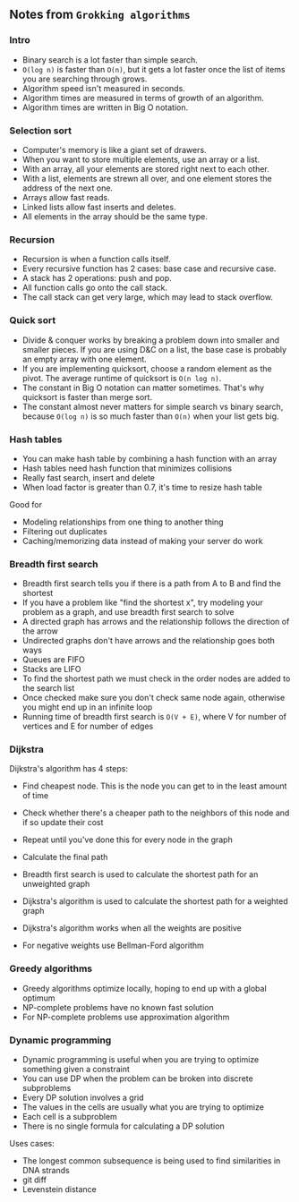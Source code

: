 ## Notes from `Grokking algorithms`

### Intro

- Binary search is a lot faster than simple search.
- `O(log n)` is faster than `O(n)`, but it gets a lot faster once the list of items you are searching through grows.
- Algorithm speed isn't measured in seconds.
- Algorithm times are measured in terms of growth of an algorithm.
- Algorithm times are written in Big O notation.

### Selection sort

- Computer's memory is like a giant set of drawers.
- When you want to store multiple elements, use an array or a list.
- With an array, all your elements are stored right next to each other.
- With a list, elements are strewn all over, and one element stores the address of the next one.
- Arrays allow fast reads.
- Linked lists allow fast inserts and deletes.
- All elements in the array should be the same type.

### Recursion

- Recursion is when a function calls itself.
- Every recursive function has 2 cases: base case and recursive case.
- A stack has 2 operations: push and pop.
- All function calls go onto the call stack.
- The call stack can get very large, which may lead to stack overflow.

### Quick sort

- Divide & conquer works by breaking a problem down into smaller and smaller pieces. If you are using D&C on a list, the base case is probably an empty array with one element.
- If you are implementing quicksort, choose a random element as the pivot. The average runtime of quicksort is `O(n log n)`.
- The constant in Big O notation can matter sometimes. That's why quicksort is faster than merge sort.
- The constant almost never matters for simple search vs binary search, because `O(log n)` is so much faster than `O(n)` when your list gets big.

### Hash tables

- You can make hash table by combining a hash function with an array
- Hash tables need hash function that minimizes collisions
- Really fast search, insert and delete
- When load factor is greater than 0.7, it's time to resize hash table

Good for
- Modeling relationships from one thing to another thing
- Filtering out duplicates
- Caching/memorizing data instead of making your server do work

### Breadth first search

- Breadth first search tells you if there is a path from A to B and find the shortest
- If you have a problem like "find the shortest x", try modeling your problem as a graph, and use breadth first search to solve
- A directed graph has arrows and the relationship follows the direction of the arrow
- Undirected graphs don't have arrows and the relationship goes both ways
- Queues are FIFO
- Stacks are LIFO
- To find the shortest path we must check in the order nodes are added to the search list
- Once checked make sure you don't check same node again, otherwise you might end up in an infinite loop
- Running time of breadth first search is `O(V + E)`, where V for number of vertices and E for number of edges

### Dijkstra

Dijkstra's algorithm has 4 steps:
- Find cheapest node. This is the node you can get to in the least amount of time
- Check whether there's a cheaper path to the neighbors of this node and if so update their cost
- Repeat until you've done this for every node in the graph
- Calculate the final path 
  
- Breadth first search is used to calculate the shortest path for an unweighted graph
- Dijkstra's algorithm is used to calculate the shortest path for a weighted graph
- Dijkstra's algorithm works when all the weights are positive
- For negative weights use Bellman-Ford algorithm

### Greedy algorithms

- Greedy algorithms optimize locally, hoping to end up with a global optimum
- NP-complete problems have no known fast solution
- For NP-complete problems use approximation algorithm

### Dynamic programming

- Dynamic programming is useful when you are trying to optimize something given a constraint
- You can use DP when the problem can be broken into discrete subproblems
- Every DP solution involves a grid
- The values in the cells are usually what you are trying to optimize
- Each cell is a subproblem
- There is no single formula for calculating a DP solution

Uses cases:
- The longest common subsequence is being used to find similarities in DNA strands
- git diff
- Levenstein distance

